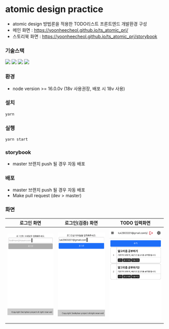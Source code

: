 # atomic design practice

-   atomic design 방법론을 적용한 TODO리스트 프론트엔드 개발환경 구성
-   메인 화면 : https://yoonheecheol.github.io/ts_atomic_prj/
-   스토리북 화면 : https://yoonheecheol.github.io/ts_atomic_prj/storybook

### 기술스택

<img src="https://img.shields.io/badge/react-18.2.0-61DAFB?style=for-the-badge&logo=react&logoColor=black">
<img src="https://img.shields.io/badge/Storybook-7.3.1-FF4785?logo=Storybook&logoColor=white&style=for-the-badge">
<img src="https://img.shields.io/badge/Jotai-2.3.1-blue?style=for-the-badge&logo=jotai">
<img src="https://img.shields.io/badge/Emotion-11.11.1-blue?style=for-the-badge&logo=emotion">

### 환경

-   node version >= 16.0.0v (18v 사용권장, 배포 시 18v 사용)

### 설치

```bash
yarn
```

### 실행

```bash
yarn start
```

### storybook

-   master 브랜치 push 될 경우 자동 배포

### 배포

-   master 브랜치 push 될 경우 자동 배포
-   Make pull request (dev > master)

### 화면

| 로그인 화면                          | 로그인(검증) 화면                    | TODO 입력화면                        |
| ------------------------------------ | ------------------------------------ | ------------------------------------ |
| <img src="./public/ts_atomic_1.png"> | <img src="./public/ts_atomic_2.png"> | <img src="./public/ts_atomic_3.png"> |
